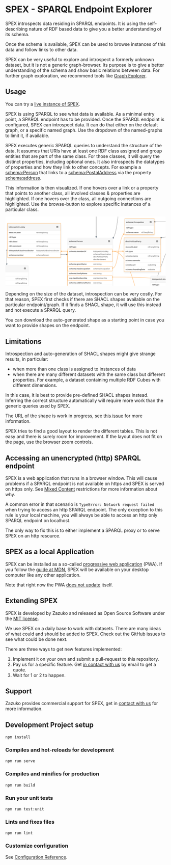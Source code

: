 # SPEX - SPARQL Endpoint Explorer

SPEX introspects data residing in SPARQL endpoints. It is using the
self-describing nature of RDF based data to give you a better
understanding of its schema.

Once the schema is available, SPEX can be used to browse instances of
this data and follow links to other data.

SPEX can be very useful to explore and introspect a formerly unknown
dataset, but it is not a generic graph-browser. Its purpose is to give a
better understanding of the schema and show basic relations between
data. For further graph exploration, we recommend tools like [Graph Explorer](https://github.com/zazuko/graph-explorer).

## Usage

You can try a [live instance of SPEX](https://spex.zazuko.com).

SPEX is using SPARQL to see what data is available. As a minimal entry
point, a SPARQL endpoint has to be provided. Once the SPARQL endpoint is
configured, SPEX can introspect data. It can do that either on the
default graph, or a specific named graph. Use the dropdown of the
named-graphs to limit it, if available.

SPEX executes generic SPARQL queries to understand the structure of the
data. It assumes that URIs have at least one RDF class assigned and
group entities that are part of the same class. For those classes, it
will query the distinct properties, including optional ones. It also
introspects the datatypes of properties and how they link to other
concepts. For example a [schema:Person](https://schema.org/Person) that links to a
[schema:PostalAddress](https://schema.org/PostalAddress) via the property [schema:address](https://schema.org/address).

This information is then visualized. If one hovers over a link or a
property that points to another class, all involved classes & properties
are highlighted. If one hovers over the class, all outgoing connections
are highlighted. Use the browse-button to explore specific instances of
a particular class.

![SPEX screenshot](docs/image/SPEX.png "SPEX in action")

Depending on the size of the dataset, introspection can be very costly.
For that reason, SPEX first checks if there are SHACL shapes available
on the particular endpoint/graph. If it finds a SHACL shape, it will use
this instead and not execute a SPARQL query.

You can download the auto-generated shape as a starting point in case
you want to provide shapes on the endpoint.

## Limitations

Introspection and auto-generation of SHACL shapes might give strange
results, in particular:

* when more than one class is assigned to instances of data
* when there are many different datasets with the same class but different properties.
For example, a dataset containing multiple RDF Cubes with different dimensions.

In this case, it is best to provide pre-defined SHACL shapes instead.
Inferring the correct structure automatically will require more work
than the generic queries used by SPEX.

The URL of the shape is work in progress, see [this issue](https://github.com/zazuko/SPEX/issues/25) for more information.

SPEX tries to find a good layout to render the different tables.
This is not easy and there is surely room for improvement.
If the layout does not fit on the page, use the browser zoom controls.

## Accessing an unencrypted (http) SPARQL endpoint

SPEX is a web application that runs in a browser window. This will cause
problems if a SPARQL endpoint is not available on https and SPEX is
served on https only. See
[Mixed Content](https://developers.google.com/web/fundamentals/security/prevent-mixed-content/fixing-mixed-content)
restrictions for more information about why.

A common error in that scenario is `TypeError: Network request failed`
when trying to access an http SPARQL endpoint. The only exception to
this rule is your local machine, you will always be able to access an
http only SPARQL endpoint on localhost.

The only way to fix this is to either implement a SPARQL proxy or to
serve SPEX on an http resource.

## SPEX as a local Application

SPEX can be installed as a so-called [progressive web application](https://en.wikipedia.org/wiki/Progressive_web_application)
(PWA). If you follow the [guide at MDN](https://developer.mozilla.org/en-US/docs/Web/Progressive_web_apps/Developer_guide/Installing),
SPEX will be available on your desktop computer like any other application.

Note that right now the PWA [does not update](https://stackoverflow.com/questions/49739438/when-and-how-does-a-pwa-update-itself) itself.

## Extending SPEX

SPEX is developed by Zazuko and released as Open Source Software under
the [MIT license](LICENSE).

We use SPEX on a daily base to work with datasets. There are many ideas
of what could and should be added to SPEX. Check out the GitHub issues
to see what could be done next.

There are three ways to get new features implemented:

1. Implement it on your own and submit a pull-request to this repository.
2. Pay us for a specific feature. Get [in contact with us](mailto:info@zazuko.com?subject=SPEX) by email to get a quote.
3. Wait for 1 or 2 to happen.

## Support

Zazuko provides commercial support for SPEX, get in [contact with us](mailto:info@zazuko.com?subject=SPEX) for
more information.

## Development Project setup

```
npm install
```

### Compiles and hot-reloads for development
```
npm run serve
```

### Compiles and minifies for production
```
npm run build
```

### Run your unit tests
```
npm run test:unit
```

### Lints and fixes files
```
npm run lint
```

### Customize configuration
See [Configuration Reference](https://cli.vuejs.org/config/).
